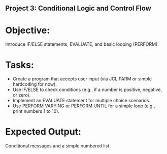 ## Project 3: Conditional Logic and Control Flow

# Objective: 
Introduce IF/ELSE statements, EVALUATE, and basic looping (PERFORM).

# Tasks:
- Create a program that accepts user input (via JCL PARM or simple hardcoding for now).
- Use IF/ELSE to check conditions (e.g., if a number is positive, negative, or zero).
- Implement an EVALUATE statement for multiple choice scenarios.
- Use PERFORM VARYING or PERFORM UNTIL for a simple loop (e.g., print numbers 1 to 10).

# Expected Output: 
Conditional messages and a simple numbered list.
